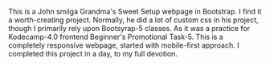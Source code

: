 This is a John smilga Grandma's Sweet Setup webpage in Bootstrap. I find it a worth-creating project. Normally, he did a lot of custom css in his project, though I primarily rely upon Bootsyrap-5 classes. As it was a practice for Kodecamp-4.0 frontend Beginner's Promotional Task-5.
This is a completely responsive webpage, started with mobile-first approach. I completed this project in a day, to my full devotion.
